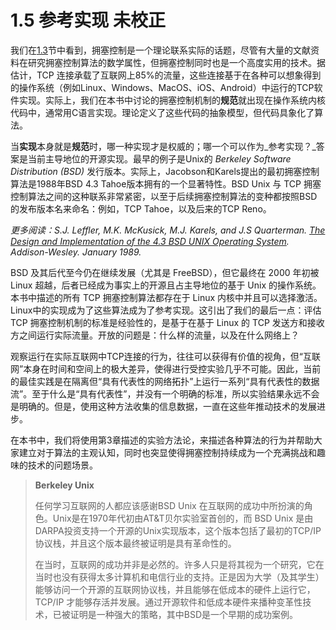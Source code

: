 # 1.5 参考实现 未校正

我们在[1.3](1.3-li-lun-ji-chu-wei-xiao-zheng.md)节中看到，拥塞控制是一个理论联系实际的话题，尽管有大量的文献资料在研究拥塞控制算法的数学属性，但拥塞控制同时也是一个高度实用的技术。据估计，TCP 连接承载了互联网上85%的流量，这些连接基于在各种可以想象得到的操作系统（例如Linux、Windows、MacOS、iOS、Android）中运行的TCP软件实现。实际上，我们在本书中讨论的拥塞控制机制的**规范**就出现在操作系统内核代码中，通常用C语言实现。理论定义了这些代码的抽象模型，但代码具象化了算法。

当**实现**本身就是**规范**时，哪一种实现才是权威的；哪一个可以作为_参考实现？_答案是当前主导地位的开源实现。最早的例子是Unix的 _Berkeley Software Distribution (BSD)_ 发行版本。实际上，Jacobson和Karels提出的最初拥塞控制算法是1988年BSD 4.3 Tahoe版本拥有的一个显著特性。BSD Unix 与 TCP 拥塞控制算法之间的这种联系非常紧密，以至于后续拥塞控制算法的变种都按照BSD的发布版本名来命名：例如，TCP Tahoe，以及后来的TCP Reno。

_更多阅读：S.J. Leffler, M.K. McKusick, M.J. Karels, and J.S Quarterman._ [_The Design and Implementation of the 4.3 BSD UNIX Operating System_](https://www.goodreads.com/en/book/show/5770.The\_Design\_and\_Implementation\_of\_the\_4\_3BSD\_UNIX\_Operating\_System)_. Addison-Wesley. January 1989._

BSD 及其后代至今仍在继续发展（尤其是 FreeBSD），但它最终在 2000 年初被 Linux 超越，后者已经成为事实上的开源且占主导地位的基于 Unix 的操作系统。本书中描述的所有 TCP 拥塞控制算法都存在于 Linux 内核中并且可以选择激活。Linux中的实现成为了这些算法成为了参考实现。这引出了我们的最后一点：评估 TCP 拥塞控制机制的标准是经验性的，是基于在基于 Linux 的 TCP 发送方和接收方之间运行实际流量。开放的问题是：什么样的流量，以及在什么网络上？

观察运行在实际互联网中TCP连接的行为，往往可以获得有价值的视角，但“互联网”本身在时间和空间上的极大差异，使得进行受控实验几乎不可能。因此，当前的最佳实践是在隔离但“具有代表性的网络拓扑”上运行一系列“具有代表性的数据流”。至于什么是“具有代表性”，并没有一个明确的标准，所以实验结果永远不会是明确的。但是，使用这种方法收集的信息数据，一直在这些年推动技术的发展进步。

在本书中，我们将使用第3章描述的实验方法论，来描述各种算法的行为并帮助大家建立对于算法的主观认知，同时也突显使得拥塞控制持续成为一个充满挑战和趣味的技术的问题场景。

> **Berkeley Unix**
>
> 任何学习互联网的人都应该感谢BSD Unix 在互联网的成功中所扮演的角色。Unix是在1970年代初由AT\&T贝尔实验室首创的，而 BSD Unix 是由DARPA投资支持一个开源的Unix实现版本，这个版本包括了最初的TCP/IP协议栈，并且这个版本最终被证明是具有革命性的。
>
> 在当时，互联网的成功并非是必然的。许多人只是将其视为一个研究，它在当时也没有获得太多计算机和电信行业的支持。正是因为大学（及其学生）能够访问一个开源的互联网协议栈，并且能够在低成本的硬件上运行它，TCP/IP 才能够存活并发展。通过开源软件和低成本硬件来播种变革性技术，已被证明是一种强大的策略，其中BSD是一个早期的成功案例。
